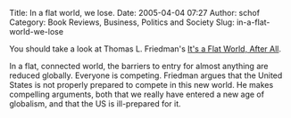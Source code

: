 Title: In a flat world, we lose.
Date: 2005-04-04 07:27
Author: schof
Category: Book Reviews, Business, Politics and Society
Slug: in-a-flat-world-we-lose

You should take a look at Thomas L. Friedman's [It's a Flat World, After
All](http://www.nytimes.com/2005/04/03/magazine/03DOMINANCE.html?pagewanted=1&oref=login).

In a flat, connected world, the barriers to entry for almost anything
are reduced globally. Everyone is competing. Friedman argues that the
United States is not properly prepared to compete in this new world. He
makes compelling arguments, both that we really have entered a new age
of globalism, and that the US is ill-prepared for it.

